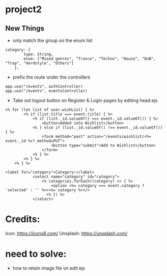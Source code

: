 # project2


## New Things

- only match the group on the enum list
```
category: {
        type: String,
        enum: ["Mixed genres", "Trance", "Techno", "House", "DnB", "Trap", "Hardstyle", "Others"]
    },
```

- prefix the route under the controllers
```
app.use("/events", authController)
app.use("/events", eventsController)
```

- Take out logout button on Register & Login pages by editing head.ejs

```
<% for (let list of user.wishList) { %>
        <% if (list.title === event.title) { %>
            <% if (list._id.valueOf() === event._id.valueOf()) { %>
                <button>Added into Wishlist</button>
            <% } else if (list._id.valueOf() !== event._id.valueOf()) { %>
                <form method="post" action="/events/wishlist/<%= event._id %>?_method=PUT">
                    <button type="submit">Add to Wishlist</button>
                </form>
            <% } %>
        <% } %>
    <% } %>
```

```
<label for="category">Category:</label>
            <select name="category" id="category">
                <% categories.forEach((category) => { %>
                    <option <%= category === event.category ? 'selected' : '' %>><%= category %></>
                  <% }) %>
            </select>
```
<!-- &copy; -->

# Credits:
Icon: https://icons8.com/
Unsplash: https://unsplash.com/

# need to solve:
- how to retain image file on edit.ejs